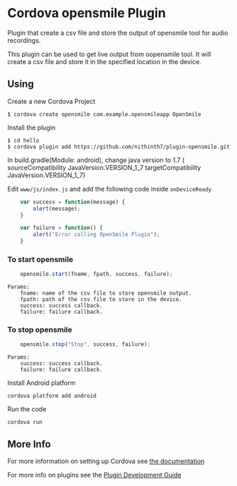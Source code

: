 # Cordova opensmile Plugin

Plugin that create a csv file and store the output of opensmile tool for audio recordings.

This plugin can be used to get live output from oopensmile tool. It will create a csv file and store it in the specified location in the device.

## Using

Create a new Cordova Project

    $ cordova create opensmile com.example.opensmileapp OpenSmile
    
Install the plugin

    $ cd hello
    $ cordova plugin add https://github.com/nithinth7/plugin-opensmile.git

In build.gradle(Module: android), change java version to 1.7 ( sourceCompatibility JavaVersion.VERSION_1_7
targetCompatibility JavaVersion.VERSION_1_7)  

Edit `www/js/index.js` and add the following code inside `onDeviceReady`

```js
    var success = function(message) {
        alert(message);
    }

    var failure = function() {
        alert("Error calling OpenSmile Plugin");
    }
```

### To start opensmile
```js
    opensmile.start(fname, fpath, success, failure);
```	
	Params:
		fname: name of the csv file to store opensmile output.
		fpath: path of the csv file to store in the device.
		success: success callback.
		failure: failure callback.

### To stop opensmile
```js	
	opensmile.stop("Stop", success, failure);
```	
	Params:
		success: success callback.
		failure: failure callback.
		
Install Android platform

    cordova platform add android
    
Run the code

    cordova run 

## More Info

For more information on setting up Cordova see [the documentation](http://cordova.apache.org/docs/en/latest/guide/cli/index.html)

For more info on plugins see the [Plugin Development Guide](http://cordova.apache.org/docs/en/latest/guide/hybrid/plugins/index.html)
